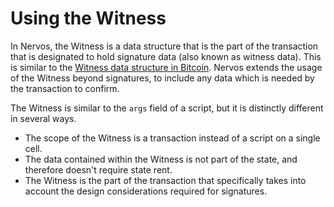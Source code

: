 # Using the Witness

In Nervos, the Witness is a data structure that is the part of the transaction that is designated to hold signature data \(also known as witness data\). This is similar to the [Witness data structure in Bitcoin](https://github.com/bitcoin/bips/blob/master/bip-0141.mediawiki). Nervos extends the usage of the Witness beyond signatures, to include any data which is needed by the transaction to confirm.

The Witness is similar to the `args` field of a script, but it is distinctly different in several ways.

* The scope of the Witness is a transaction instead of a script on a single cell.
* The data contained within the Witness is not part of the state, and therefore doesn't require state rent.
* The Witness is the part of the transaction that specifically takes into account the design considerations required for signatures.




